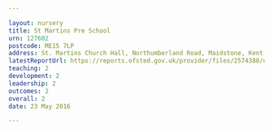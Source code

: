 ```yaml
---

layout: nursery
title: St Martins Pre School
urn: 127602
postcode: ME15 7LP
address: St. Martins Church Hall, Northumberland Road, Maidstone, Kent, ME15 7LP
latestReportUrl: https://reports.ofsted.gov.uk/provider/files/2574388/urn/127602.pdf
teaching: 2
development: 2
leadership: 2
outcomes: 2
overall: 2
date: 23 May 2016

---
```

